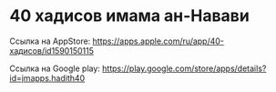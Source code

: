 # 40 хадисов имама ан-Навави

Ссылка на AppStore:
https://apps.apple.com/ru/app/40-хадисов/id1590150115

Ссылка на Google play:
https://play.google.com/store/apps/details?id=jmapps.hadith40
